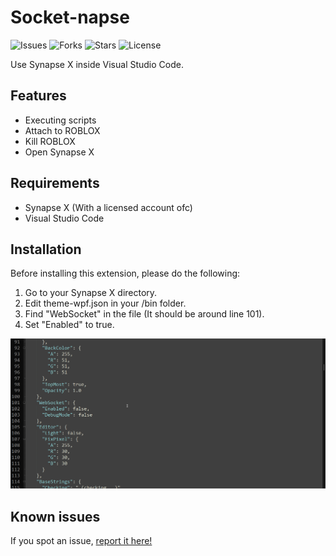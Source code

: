 # Socket-napse

![Issues](https://img.shields.io/github/issues/rice-cracker-2234/socket-napse)
![Forks](https://img.shields.io/github/forks/rice-cracker-2234/socket-napse)
![Stars](https://img.shields.io/github/stars/rice-cracker-2234/socket-napse)
![License](https://img.shields.io/github/license/rice-cracker-2234/socket-napse)

Use Synapse X inside Visual Studio Code.

## Features

- Executing scripts
- Attach to ROBLOX
- Kill ROBLOX
- Open Synapse X

## Requirements

- Synapse X (With a licensed account ofc)
- Visual Studio Code

## Installation

Before installing this extension, please do the following:

1. Go to your Synapse X directory.
2. Edit theme-wpf.json in your /bin folder.
3. Find "WebSocket" in the file (It should be around line 101).
4. Set "Enabled" to true.

![Step 4 gif](./assets/installation_step4.gif)

## Known issues

If you spot an issue, [report it here!](https://github.com/rice-cracker-2234/socket-napse/issues)
